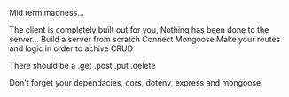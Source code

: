 Mid term madness...

The client is completely built out for you,
Nothing has been done to the server...
Build a server from scratch
Connect Mongoose
Make your routes and logic in order to achive CRUD

There should be a
.get
.post
.put
.delete

Don't forget your dependacies,  cors, dotenv, express and mongoose